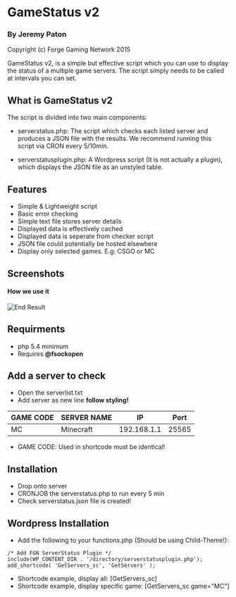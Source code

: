 # GameStatus v2
### By Jeremy Paton

Copyright (c) Forge Gaming Network 2015

GameStatus v2, is a simple but effective script which you can use to display the status of a multiple game servers. The script simply needs to be called at intervals you can set.

## What is GameStatus v2

The script is divided into two main components:
- serverstatus.php: The script which checks each listed server and produces a JSON file with the results. We recommend running this script via CRON every 5/10min.

- serverstatusplugin.php: A Wordpress script (It is not actually a plugin), which displays the JSON file as an unstyled table. 

## Features
- Simple & Lightweight script
- Basic error checking
- Simple text file stores server details
- Displayed data is effectively cached
- Displayed data is seperate from checker script
- JSON file could potentially be hosted elsewhere
- Display only selected games. E.g: CSGO or MC

## Screenshots
#### How we use it
![End Result](http://i.imgur.com/V1uMJwo.png)

## Requirments
- php 5.4 minimum
- Requires **@fsockopen**

## Add a server to check
- Open the serverlist.txt
- Add server as new line **follow styling!**

| GAME CODE | SERVER NAME | IP          | Port   |
|---------|-----------|-----------|------|
| MC        | Minecraft   | 192.168.1.1 | 25565  |

- GAME CODE: Used in shortcode must be identical!

## Installation
- Drop onto server
- CRONJOB the serverstatus.php to run every 5 min
- Check serverstatus.json file is created!

## Wordpress Installation
- Add the following to your functions.php (Should be using Child-Theme!):
```
/* Add FGN ServerStatus Plugin */
include(WP_CONTENT_DIR . '/directory/serverstatusplugin.php');
add_shortcode( 'GetServers_sc', 'GetServers' );
```
- Shortcode example, display all: [GetServers_sc] 
- Shortcode example, display specific game: [GetServers_sc game="MC"] 
